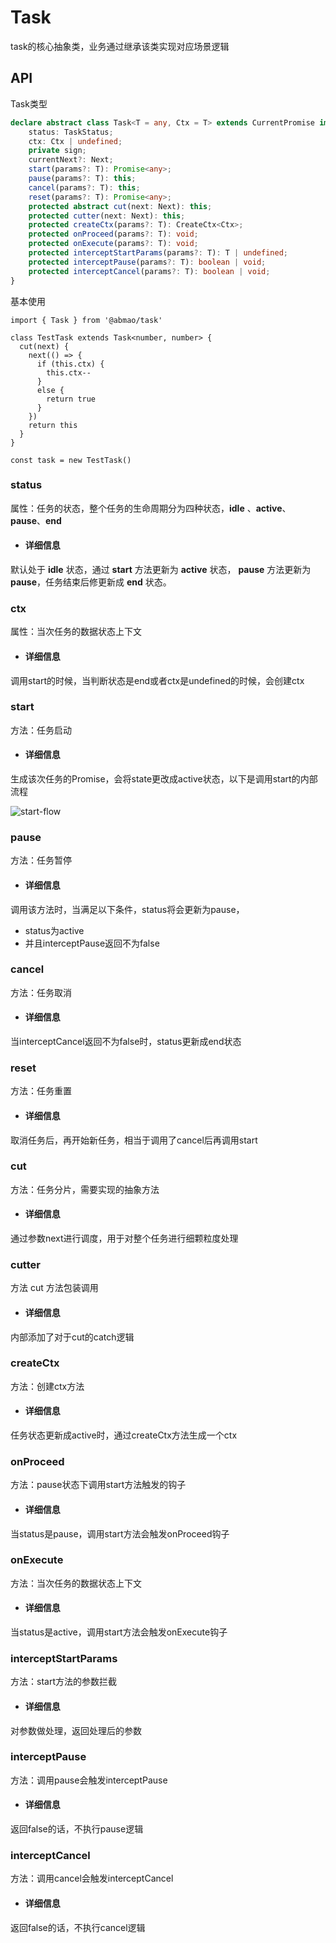 # Task
task的核心抽象类，业务通过继承该类实现对应场景逻辑

## API
Task类型
```ts
declare abstract class Task<T = any, Ctx = T> extends CurrentPromise implements BaseTask<T> {
    status: TaskStatus;
    ctx: Ctx | undefined;
    private sign;
    currentNext?: Next;
    start(params?: T): Promise<any>;
    pause(params?: T): this;
    cancel(params?: T): this;
    reset(params?: T): Promise<any>;
    protected abstract cut(next: Next): this;
    protected cutter(next: Next): this;
    protected createCtx(params?: T): CreateCtx<Ctx>;
    protected onProceed(params?: T): void;
    protected onExecute(params?: T): void;
    protected interceptStartParams(params?: T): T | undefined;
    protected interceptPause(params?: T): boolean | void;
    protected interceptCancel(params?: T): boolean | void;
}
```
基本使用
```TS
import { Task } from '@abmao/task'

class TestTask extends Task<number, number> {
  cut(next) {
    next(() => {
      if (this.ctx) {
        this.ctx--
      }
      else {
        return true
      }
    })
    return this
  }
}

const task = new TestTask()
```
### status
属性：任务的状态，整个任务的生命周期分为四种状态，__idle__ 、__active__、__pause__、__end__
- #### 详细信息
默认处于 __idle__ 状态，通过 __start__ 方法更新为 __active__ 状态， __pause__ 方法更新为 __pause__，任务结束后修更新成 __end__ 状态。

### ctx
属性：当次任务的数据状态上下文

- #### 详细信息
调用start的时候，当判断状态是end或者ctx是undefined的时候，会创建ctx
### start
方法：任务启动

- #### 详细信息
生成该次任务的Promise，会将state更改成active状态，以下是调用start的内部流程

![start-flow](/img/start-flow.png)
### pause
方法：任务暂停

- #### 详细信息
调用该方法时，当满足以下条件，status将会更新为pause，
- status为active
- 并且interceptPause返回不为false
### cancel
方法：任务取消

- #### 详细信息
当interceptCancel返回不为false时，status更新成end状态
### reset
方法：任务重置

- #### 详细信息
取消任务后，再开始新任务，相当于调用了cancel后再调用start
### cut
方法：任务分片，需要实现的抽象方法

- #### 详细信息
通过参数next进行调度，用于对整个任务进行细颗粒度处理

### cutter
方法 cut 方法包装调用

- #### 详细信息
内部添加了对于cut的catch逻辑
### createCtx
方法：创建ctx方法

- #### 详细信息
任务状态更新成active时，通过createCtx方法生成一个ctx
### onProceed
方法：pause状态下调用start方法触发的钩子
- #### 详细信息
当status是pause，调用start方法会触发onProceed钩子
### onExecute
方法：当次任务的数据状态上下文

- #### 详细信息
当status是active，调用start方法会触发onExecute钩子

### interceptStartParams
方法：start方法的参数拦截

- #### 详细信息
对参数做处理，返回处理后的参数
### interceptPause
方法：调用pause会触发interceptPause

- #### 详细信息
返回false的话，不执行pause逻辑
### interceptCancel
方法：调用cancel会触发interceptCancel

- #### 详细信息
返回false的话，不执行cancel逻辑



